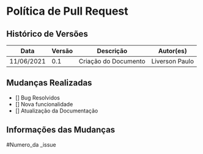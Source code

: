 # Política de Pull Request
## Histórico de Versões
| Data       | Versão | Descrição        | Autor(es)      |
| ---------- | ------ | ---------------- | -------------- |
| 11/06/2021 | 0.1    | Criação do Documento | Liverson Paulo |

## Mudanças Realizadas

- [] Bug Resolvidos
- [] Nova funcionalidade
- [] Atualização da Documentação

## Informações  das Mudanças

#Numero_da _issue
